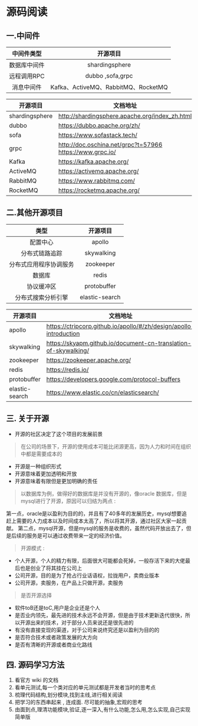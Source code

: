 # 源码阅读

## 一.中间件

|  中间件类型  |              开源项目               |
| :----------: | :---------------------------------: |
| 数据库中间件 |           shardingsphere            |
| 远程调用RPC  |          dubbo ,sofa,grpc           |
|  消息中间件  | Kafka、ActiveMQ、RabbitMQ、RocketMQ |



| 开源项目       | 文档地址                                                    | 项目地址                                               |
| -------------- | ----------------------------------------------------------- | ------------------------------------------------------ |
| shardingsphere | http://shardingsphere.apache.org/index_zh.html              | https://github.com/apache/shardingsphere               |
| dubbo          | https://dubbo.apache.org/zh/                                | https://github.com/apache/dubbo                        |
| sofa           | https://www.sofastack.tech/                                 | https://github.com/sofastack/sofa-rpc                  |
| grpc           | http://doc.oschina.net/grpc?t=57966<br>https://www.grpc.io/ | https://github.com/grpc/grpc                           |
| Kafka          | https://kafka.apache.org/                                   | https://github.com/apache/kafka                        |
| ActiveMQ       | https://activemq.apache.org/                                | https://github.com/apache/activemq                     |
| RabbitMQ       | https://www.rabbitmq.com/                                   | https://github.com/rabbitmq                            |
| RocketMQ       | https://rocketmq.apache.org/                                | https://github.com/apache/rocketmq/tree/master/docs/cn |



## 二.其他开源项目

|          类型          |    开源项目    |
| :--------------------: | :------------: |
|        配置中心        |     apollo     |
|     分布式链路追踪     |   skywalking   |
| 分布式应用程序协调服务 |   zookeeper    |
|         数据库         |     redis      |
|       协议缓冲区       |  protobuffer   |
|   分布式搜索分析引擎   | elastic-search |

| 开源项目       | 文档地址                                                     | 项目地址                                    |
| -------------- | ------------------------------------------------------------ | ------------------------------------------- |
| apollo         | https://ctripcorp.github.io/apollo/#/zh/design/apollo-introduction | https://github.com/ctripcorp/apollo         |
| skywalking     | https://skyapm.github.io/document-cn-translation-of-skywalking/ | https://github.com/apache/skywalking        |
| zookeeper      | https://zookeeper.apache.org/                                | https://github.com/apache/zookeeper         |
| redis          | https://redis.io/                                            | https://github.com/redis/redis              |
| protobuffer    | https://developers.google.com/protocol-buffers               | https://github.com/protocolbuffers/protobuf |
| elastic-search | https://www.elastic.co/cn/elasticsearch/                     | https://github.com/elastic/elasticsearch    |


## 三. 关于开源

- 开源的社区决定了这个项目的发展前景

> 在公司的场景下，开源的使用成本可能比闭源更高，因为人力和时间在组织中都是需要成本的

- 开源是一种组织形式
- 开源意味着更加透明和开放
- 开源意味着有限但是更加明确的责任

>以数据库为例，做得好的数据库是并没有开源的，像oracle 数据库，但是mysql进行了开源，原因可以归结为两点 : 

第一点，oracle是以盈利为目的的，并且有了40多年的发展历史，mysql想要追赶上需要的人力成本以及时间成本太高了，所以将其开源，通过社区大家一起贡献。
		第二点，mysql开源，但是mysql的服务是收费的，虽然代码开放出去了，但是后续的服务是可以通过收费带来一定的经济价值。

> 开源模式 : 

- 个人开源，个人的精力有限，后面很大可能都会死掉，一般存活下来的大佬最后也是创业了将其挂在公司上
- 公司开源，目的是为了抢占行业话语权，拉拢用户，卖商业版本
- 公司开源，卖服务，在产品上只做开源，卖服务

> 是否开源选择

- 软件toB还是toC,用户是企业还是个人
- 是否业内领先，最先进的技术永远不会开源，但是由于技术更新迭代很快，所以开源出来的技术，对于部分人员来说还是很先进的
- 有没有直接变现的渠道，对于公司来说终究还是以盈利为目的的
- 是否符合技术或者政策发展的大方向
- 是否有清晰的开源或者商业化路线


## 四. 源码学习方法

1. 看官方 wiki 的文档
2. 看单元测试,每一个类对应的单元测试都是开发者当时的思考点
3. 梳理代码结构,划分模块,找到主线,进行相关阅读
4. 把学习的东西串起来 , 连成面. 尽可能的抽象,宏观的思考
5. 由面到点,理清功能模块,验证,逐一深入,有什么功能,怎么用,怎么实现,自己实现简单版


